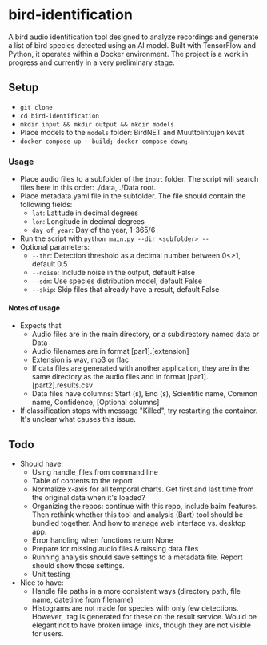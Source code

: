 # bird-identification

A bird audio identification tool designed to analyze recordings and generate a list of bird species detected using an AI model. Built with TensorFlow and Python, it operates within a Docker environment. The project is a work in progress and currently in a very preliminary stage.

## Setup

- `git clone`
- `cd bird-identification`
- `mkdir input && mkdir output && mkdir models`
- Place models to the `models` folder: BirdNET and Muuttolintujen kevät
- `docker compose up --build; docker compose down;`

### Usage

- Place audio files to a subfolder of the `input` folder. The script will search files here in this order: ./data, ./Data root.
- Place metadata.yaml file in the subfolder. The file should contain the following fields:
  - `lat`: Latitude in decimal degrees
  - `lon`: Longitude in decimal degrees
  - `day_of_year`: Day of the year, 1-365/6
- Run the script with `python main.py --dir <subfolder> --`
- Optional parameters:
    - `--thr`: Detection threshold as a decimal number between 0<>1, default 0.5
    - `--noise`: Include noise in the output, default False
    - `--sdm`: Use species distribution model, default False
    - `--skip`: Skip files that already have a result, default False

#### Notes of usage

- Expects that
    - Audio files are in the main directory, or a subdirectory named data or Data
    - Audio filenames are in format [par1].[extension]
    - Extension is wav, mp3 or flac
    - If data files are generated with another application, they are in the same directory as the audio files and in format [par1].[part2].results.csv
    - Data files have columns: Start (s), End (s), Scientific name, Common name, Confidence, [Optional columns]
- If classification stops with message "Killed", try restarting the container. It's unclear what causes this issue.

## Todo

- Should have:
  - Using handle_files from command line
  - Table of contents to the report
  - Normalize x-axis for all temporal charts. Get first and last time from the original data when it's loaded?
  - Organizing the repos: continue with this repo, include baim features. Then rethink whether this tool and analysis (Bart) tool should be bundled together. And how to manage web interface vs. desktop app.
  - Error handling when functions return None
  - Prepare for missing audio files & missing data files
  - Running analysis should save settings to a metadata file. Report should show those settings.
  - Unit testing
- Nice to have:
  - Handle file paths in a more consistent ways (directory path, file name, datetime from filename)
  - Histograms are not made for species with only few detections. However, <img> tag is generated for these on the result service. Would be elegant not to have broken image links, though they are not visible for users.


